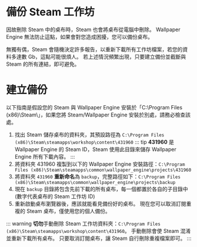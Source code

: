 # 備份 Steam 工作坊

因故刪除 Steam 中的桌布時，Steam 也會將桌布從電腦中刪除。 Wallpaper Engine 無法防止這點，如果會對您造成困擾，您可以備份桌布。

無獨有偶，Steam 會隨機決定許多報告，以重新下載所有工作坊檔案，若您的資料多達數 Gb，這點可能很煩人。 若上述情況頻繁出現，只要建立備份並截斷與 Steam 的所有連結，即可避免。

# 建立備份

以下指南是假設您的 Steam 與 Wallpaper Engine 安裝於「C:\Program Files (x86)\Steam\」，如果您將 Steam/Wallpaper Engine 安裝於別處，請務必檢查該處。

1. 找出 Steam 儲存桌布的資料夾，其預設路徑為 `C:\Program Files (x86)\Steam\steamapps\workshop\content\431960` ::: tip **431960** 是 Wallpaper Engine 的 Steam ID，Steam 使用此目錄來儲存 Wallpaper Engine 所有下載內容。 :::
2. 將資料夾 431960 複製到以下的 Wallpaper Engine 安裝路徑：`C:\Program Files (x86)\Steam\steamapps\common\wallpaper_engine\projects\431960`
3. 將資料夾 `431960` **重新命名**為 `backup`，完整路徑如下：`C:\Program Files (x86)\Steam\steamapps\common\wallpaper_engine\projects\backup`
4. 現在 `backup` 目錄將包含先前下載的所有桌布，每一個都置於各自的子目錄中 (數字代表桌布的 Steam 工作坊 ID)
5. 重新啟動桌布瀏覽器後，應該就能看見備份好的桌布。 現在您可以取消訂閱重複的 Steam 桌布，僅使用您的個人備份。

::: warning **切勿**手動刪除 Steam 工作坊資料夾：`C:\Program Files (x86)\Steam\steamapps\workshop\content\431960`。 手動刪除會使 Steam 混淆並重新下載所有桌布。 只要取消訂閱桌布，讓 Steam 自行刪除重複檔案即可。 :::